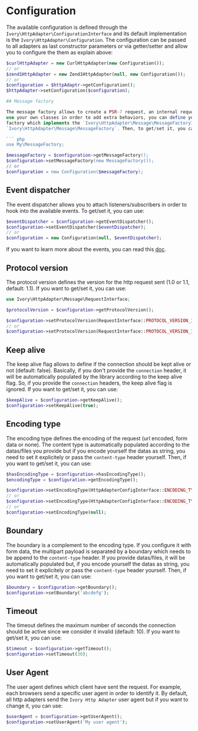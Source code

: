 # Configuration

The available configuration is defined through the `Ivory\HttpAdapter\ConfigurationInterface` and its default
implementation is the `Ivory\HttpAdapter\Configuration`. The configuration can be passed to all adapters as last
constructor parameters or via getter/setter and allow you to configure the them as explain above:

``` php
$curlHttpAdapter = new CurlHttpAdapter(new Configuration());
// or
$zend1HttpAdapter = new Zend1HttpAdapter(null, new Configuration());
// or
$configuration = $httpAdaptr->getConfiguration();
$httpAdapter->setConfiguration($configuration);

## Message factory

The message factory allows to create a PSR-7 request, an internal request and an empty response. So, if you want to
use your own classes in order to add extra behaviors, you can define your own and instantiate it in your custom
factory which implements the `Ivory\HttpAdapter\Message\MessageFactoryInterface` or extends the
`Ivory\HttpAdapter\Message\MessageFactory`. Then, to get/set it, you can use:

``` php
use My\MessageFactory;

$messageFactory = $configuration->getMessageFactory();
$configuration->setMessageFactory(new MessageFactory());
// or
$configuration = new Configuration($messageFactory);
```

## Event dispatcher

The event dispatcher allows you to attach listeners/subscribers in order to hook into the available events. To get/set
it, you can use:

``` php
$eventDispatcher = $configuration->getEventDispatcher();
$configuration->setEventDispatcher($eventDispatcher);
// or
$configuration = new Configuration(null, $eventDispatcher);
```

If you want to learn more about the events, you can read this [doc](/doc/events.md).

## Protocol version

The protocol version defines the version for the http request sent (1.0 or 1.1, default: 1.1). If you want to get/set
it, you can use:

``` php
use Ivory\HttpAdapter\Message\RequestInterface;

$protocolVersion = $configuration->getProtocolVersion();

$configuration->setProtocolVersion(RequestInterface::PROTOCOL_VERSION_1_0);
// or
$configuration->setProtocolVersion(RequestInterface::PROTOCOL_VERSION_1_1);
```

## Keep alive

The keep alive flag allows to define if the connection should be kept alive or not (default: false). Basically, if you
don't provide the `connection` header, it will be automatically populated by the library according to the keep alive
flag. So, if you provide the `connection` headers, the keep alive flag is ignored. If you want to get/set it, you can
use:

``` php
$keepAlive = $configuration->getKeepAlive();
$configuration->setKeepAlive(true);
```

## Encoding type

The encoding type defines the encoding of the request (url encoded, form data or none). The content type is
automatically populated according to the datas/files you provide but if you encode yourself the datas as string, you
need to set it explicitely or pass the `content-type` header yourself. Then, if you want to get/set it, you can use:

``` php
$hasEncodingType = $configuration->hasEncodingType();
$encodingType = $configuration->getEncodingType();

$configuration->setEncodingType(HttpAdapterConfigInterface::ENCODING_TYPE_URLENCODED);
// or
$configuration->setEncodingType(HttpAdapterConfigInterface::ENCODING_TYPE_FORMDATA);
// or
$configuration->setEncodingType(null);
```

## Boundary

The boundary is a complement to the encoding type. If you configure it with form data, the multipart payload is
separated by a boundary which needs to be append to the `content-type` header. If you provide datas/files, it will be
automatically populated but, if you encode yourself the datas as string, you need to set it explicitely or pass the
`content-type` header yourself. Then, if you want to get/set it, you can use:

``` php
$boundary = $configuration->getBoundary();
$configuration->setBoundary('abcdefg');
```

## Timeout

The timeout defines the maximum number of seconds the connection should be active since we consider it invalid
(default: 10). If you want to get/set it, you can use:

``` php
$timeout = $configuration->getTimeout();
$configuration->setTimeout(30);
```

## User Agent

The user agent defines which client have sent the request. For example, each browsers send a specific user agent in
order to identify it. By default, all http adapters send the `Ivory Http Adapter` user agent but if you want to
change it, you can use:

``` php
$userAgent = $configuration->getUserAgent();
$configuration->setUserAgent('My user agent');
```
